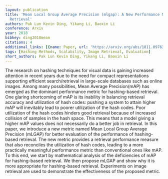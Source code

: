 ```yaml
---
layout: publication
title: 'Mean Local Group Average Precision (mlgap): A New Performance Metric For Hashing-based
  Retrieval'
authors: Pak Lun Kevin Ding, Yikang Li, Baoxin Li
conference: Arxiv
year: 2018
bibkey: ding2018mean
citations: 4
additional_links: [{name: Paper, url: 'https://arxiv.org/abs/1811.09763'}]
tags: [Hashing Methods, Scalability, Image Retrieval, Evaluation]
short_authors: Pak Lun Kevin Ding, Yikang Li, Baoxin Li
---
```

The research on hashing techniques for visual data is gaining increased
attention in recent years due to the need for compact representations
supporting efficient search/retrieval in large-scale databases such as online
images. Among many possibilities, Mean Average Precision(mAP) has emerged as
the dominant performance metric for hashing-based retrieval. One glaring
shortcoming of mAP is its inability in balancing retrieval accuracy and
utilization of hash codes: pushing a system to attain higher mAP will
inevitably lead to poorer utilization of the hash codes. Poor utilization of
the hash codes hinders good retrieval because of increased collision of samples
in the hash space. This means that a model giving a higher mAP values does not
necessarily do a better job in retrieval. In this paper, we introduce a new
metric named Mean Local Group Average Precision (mLGAP) for better evaluation
of the performance of hashing-based retrieval. The new metric provides a
retrieval performance measure that also reconciles the utilization of hash
codes, leading to a more practically meaningful performance metric than
conventional ones like mAP. To this end, we start by mathematical analysis of
the deficiencies of mAP for hashing-based retrieval. We then propose mLGAP and
show why it is more appropriate for hashing-based retrieval. Experiments on
image retrieval are used to demonstrate the effectiveness of the proposed
metric.